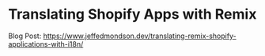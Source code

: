 # Translating Shopify Apps with Remix 

Blog Post: https://www.jeffedmondson.dev/translating-remix-shopify-applications-with-i18n/
